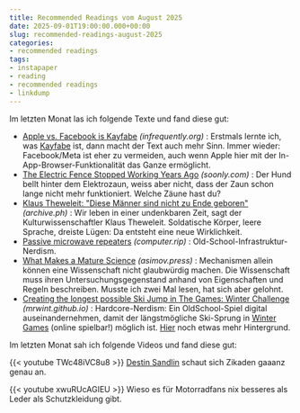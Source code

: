 ```yaml
---
title: Recommended Readings vom August 2025
date: 2025-09-01T19:00:00.000+00:00
slug: recommended-readings-august-2025
categories:
- recommended readings
tags:
- instapaper
- reading
- recommended readings
- linkdump
---
```


Im letzten Monat las ich folgende Texte und fand diese gut:

- [Apple vs. Facebook is Kayfabe](https://infrequently.org/2025/08/apple-vs-fb-kayfabe/) *(infrequently.org)* : Erstmals lernte ich, was [Kayfabe](https://de.wikipedia.org/wiki/Kayfabe) ist, dann macht der Text auch mehr Sinn. Immer wieder: Facebook/Meta ist eher zu vermeiden, auch wenn Apple hier mit der In-App-Browser-Funktionalität das Ganze ermöglicht.
- [The Electric Fence Stopped Working Years Ago](https://soonly.com/electric-fences/) *(soonly.com)* : Der Hund bellt hinter dem Elektrozaun, weiss aber nicht, dass der Zaun schon lange nicht mehr funktioniert. Welche Zäune hast du?
- [Klaus Theweleit: "Diese Männer sind nicht zu Ende geboren"](https://archive.ph/hrrDn) *(archive.ph)* : Wir leben in einer undenkbaren Zeit, sagt der Kulturwissenschaftler Klaus Theweleit. Soldatische Körper, leere Sprache, dreiste Lügen: Da entsteht eine neue Wirklichkeit.
- [Passive microwave repeaters](https://computer.rip/2025-08-16-passive-microwave-repeaters.html) *(computer.rip)* : Old-School-Infrastruktur-Nerdism.
- [What Makes a Mature Science](https://www.asimov.press/p/mature-science) *(asimov.press)* : Mechanismen allein können eine Wissenschaft nicht glaubwürdig machen. Die Wissenschaft muss ihren Untersuchungsgegenstand anhand von Eigenschaften und Regeln beschreiben. Musste ich zwei Mal lesen, hat sich aber gelohnt.
- [Creating the longest possible Ski Jump in The Games: Winter Challenge](https://mrwint.github.io/winter/writeup/writeup2.html) *(mrwint.github.io)* : Hardcore-Nerdism: Ein OldSchool-Spiel digital auseinandernehmen, damit der längstmögliche Ski-Sprung in [Winter Games](https://www.retrogames.cz/play_419-DOS.php) (online spielbar!) möglich ist. [Hier](https://mrwint.github.io/winter/writeup/writeup.html) noch etwas mehr Hintergrund.

Im letzten Monat sah ich folgende Videos und fand diese gut:

{{< youtube TWc48iVC8u8 >}}
[Destin Sandlin](https://www.smartereveryday.com) schaut sich Zikaden gaaanz genau an.

{{< youtube xwuRUcAGIEU >}}
Wieso es für Motorradfans nix besseres als Leder als Schutzkleidung gibt.